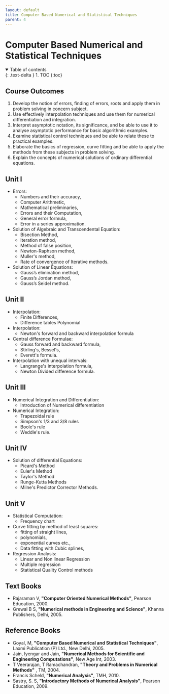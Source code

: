 ```yaml
---
layout: default
title: Computer Based Numerical and Statistical Techniques
parent: 4
---
```


# Computer Based Numerical and Statistical Techniques

<details open markdown="block">
  <summary>
    Table of contents
  </summary>
  {: .text-delta }
1. TOC
{:toc}
</details>

## Course Outcomes

1. Develop the notion of errors, finding of errors, roots and 
   apply them in problem solving in concern subject.
2. Use effectively interpolation techniques and use them for 
   numerical differentiation and integration.
3. Interpret asymptotic notation, its significance, and be 
   able to use it to analyse asymptotic performance for basic 
   algorithmic examples.
4. Examine statistical control techniques and be able to relate 
   these to practical examples.
5. Elaborate the basics of regression, curve fitting and be 
   able to apply the methods from these subjects in problem solving.
6. Explain the concepts of numerical solutions of ordinary 
   differential equations.

## Unit I

- Errors:
  - Numbers and their accuracy,
  - Computer Arithmetic,
  - Mathematical preliminaries,
  - Errors and their Computation,
  - General error formula,
  - Error in a series approximation.
- Solution of Algebraic and Transcendental Equation:
  - Bisection Method,
  - Iteration method,
  - Method of false position,
  - Newton-Raphson method,
  - Muller's method,
  - Rate of convergence of Iterative methods.
- Solution of Linear Equations:
  - Gauss’s elimination method,
  - Gauss’s Jordan method,
  - Gauss’s Seidel method.

## Unit II

- Interpolation:
  - Finite Differences,
  - Difference tables Polynomial
- Interpolation:  
  - Newton's forward and backward interpolation formula
- Central difference Formulae:
  - Gauss forward and backward formula,
  - Stirling's, Bessel's,
  - Everett's formula.
- Interpolation with unequal intervals:
  - Langrange's interpolation formula,
  - Newton Divided difference formula.

## Unit III

- Numerical Integration and Differentiation:  
  - Introduction of Numerical differentiation
- Numerical Integration:
  - Trapezoidal rule
  - Simpson's 1/3 and 3/8 rules
  - Boole's rule
  - Weddle's rule.

## Unit IV

- Solution of differential Equations:  
  - Picard's Method
  - Euler's Method
  - Taylor's Method
  - Runge-Kutta Methods
  - Milne's Predictor Corrector Methods.

## Unit V

- Statistical Computation:
  - Frequency chart
- Curve fitting by method of least squares:
  - fitting of straight lines,
  - polynomials,
  - exponential curves etc.,
  - Data fitting with Cubic splines,
- Regression Analysis:
  - Linear and Non linear Regression
  - Multiple regression
  - Statistical Quality Control methods

## Text Books

- Rajaraman V, 
  **"Computer Oriented Numerical Methods"**, 
  Pearson Education, 2000.
- Grewal B S, 
  **"Numerical methods in Engineering and Science"**, 
  Khanna Publishers, Delhi, 2005.

## Reference Books

- Goyal, M, 
  **"Computer Based Numerical and Statistical Techniques"**, 
  Laxmi Publication (P) Ltd., New Delhi, 2005.
- Jain, Iyengar and Jain, 
  **"Numerical Methods for Scientific and Engineering Computations"**, 
  New Age Int, 2003.
- T Veerarajan, T Ramachandran, 
  **"Theory and Problems in Numerical Methods"**
  , TM, 2004.
- Francis Scheld, 
  **"Numerical Analysis"**, 
  TMH, 2010.
- Sastry, S. S, 
  **"Introductory Methods of Numerical Analysis"**, 
  Pearson Education, 2009.